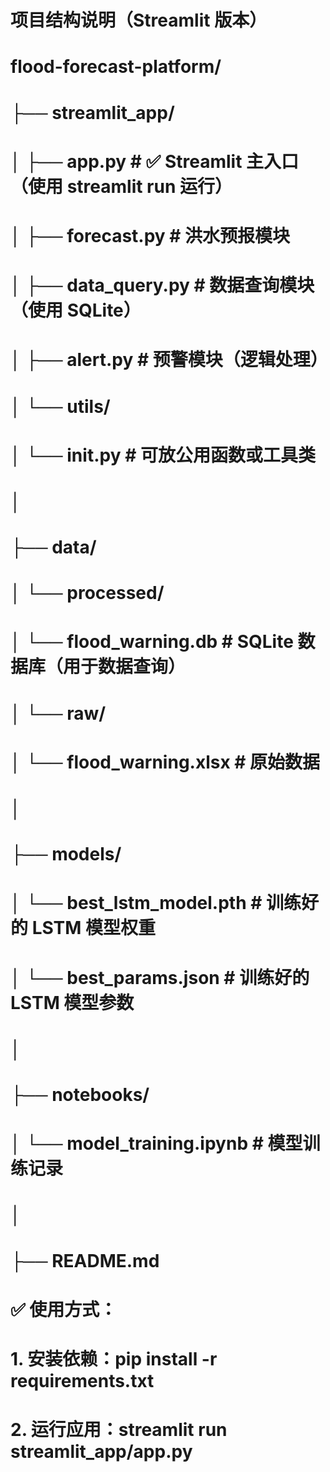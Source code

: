 # 项目结构说明（Streamlit 版本）
# flood-forecast-platform/
# ├── streamlit_app/
# │   ├── app.py                # ✅ Streamlit 主入口（使用 streamlit run 运行）
# │   ├── forecast.py           # 洪水预报模块
# │   ├── data_query.py         # 数据查询模块（使用 SQLite）
# │   ├── alert.py              # 预警模块（逻辑处理）
# │   └── utils/
# │       └── __init__.py       # 可放公用函数或工具类
# │
# ├── data/
# │   └── processed/
# │       └── flood_warning.db  # SQLite 数据库（用于数据查询）
# │   └── raw/
# │       └── flood_warning.xlsx  # 原始数据
# │
# ├── models/
# │   └── best_lstm_model.pth   # 训练好的 LSTM 模型权重
# │   └── best_params.json   # 训练好的 LSTM 模型参数
# │
# ├── notebooks/
# │   └── model_training.ipynb  # 模型训练记录
# │
# ├── README.md

# ✅ 使用方式：
# 1. 安装依赖：pip install -r requirements.txt
# 2. 运行应用：streamlit run streamlit_app/app.py
